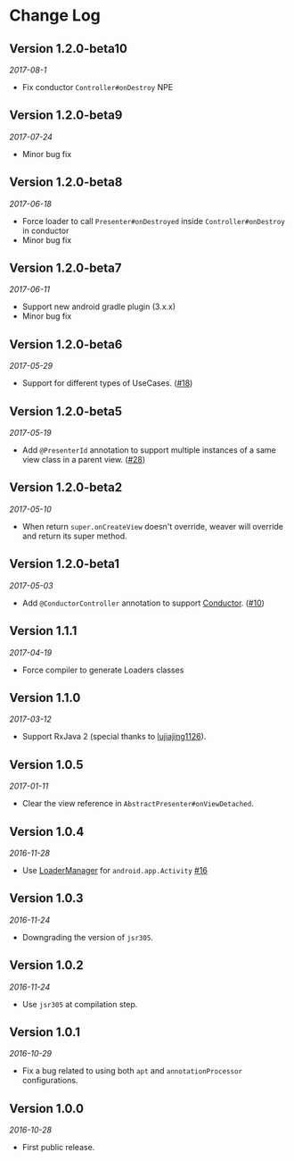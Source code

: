 Change Log
==========

Version 1.2.0-beta10
-------------

_2017-08-1_

* Fix conductor `Controller#onDestroy` NPE 


Version 1.2.0-beta9
-------------

_2017-07-24_

* Minor bug fix


Version 1.2.0-beta8
-------------

_2017-06-18_

* Force loader to call `Presenter#onDestroyed` inside `Controller#onDestroy` in conductor
* Minor bug fix

Version 1.2.0-beta7
-------------

_2017-06-11_

* Support new android gradle plugin (3.x.x)
* Minor bug fix



Version 1.2.0-beta6
-------------

_2017-05-29_

* Support for different types of UseCases. ([#18](https://github.com/6thsolution/EasyMVP/issues/18)) 

Version 1.2.0-beta5
-------------

_2017-05-19_

* Add `@PresenterId` annotation to support multiple instances of a same view class in a parent view. ([#28](https://github.com/6thsolution/EasyMVP/issues/28)) 

Version 1.2.0-beta2
-------------

_2017-05-10_

* When return `super.onCreateView` doesn't override, weaver will override and return its super method. 

Version 1.2.0-beta1
-------------

_2017-05-03_

* Add `@ConductorController` annotation to support [Conductor](https://github.com/bluelinelabs/Conductor). ([#10](https://github.com/6thsolution/EasyMVP/issues/10))


Version 1.1.1
-------------

_2017-04-19_

*  Force compiler to generate Loaders classes


Version 1.1.0
-------------

_2017-03-12_

*  Support RxJava 2 (special thanks to [lujiajing1126](https://github.com/lujiajing1126)).


Version 1.0.5
-------------

_2017-01-11_

*  Clear the view reference in `AbstractPresenter#onViewDetached`.

Version 1.0.4
-------------

_2016-11-28_

* Use [LoaderManager](https://developer.android.com/reference/android/app/LoaderManager.html) for `android.app.Activity` [#16](https://github.com/6thsolution/EasyMVP/issues/16)

Version 1.0.3 
-------------

_2016-11-24_

* Downgrading the version of `jsr305`.

Version 1.0.2 
-------------

_2016-11-24_

* Use `jsr305` at compilation step.

Version 1.0.1 
-------------

_2016-10-29_

* Fix a bug related to using both `apt` and `annotationProcessor` configurations.

Version 1.0.0 
-------------

_2016-10-28_

* First public release.
